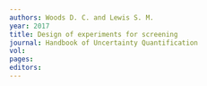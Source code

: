 ```yaml
---
authors: Woods D. C. and Lewis S. M. 
year: 2017 
title: Design of experiments for screening 
journal: Handbook of Uncertainty Quantification 
vol: 
pages: 
editors: 
---
```

